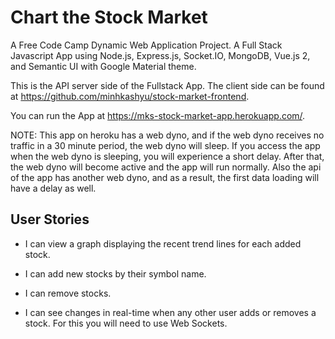 # Chart the Stock Market

A Free Code Camp Dynamic Web Application Project. A Full Stack Javascript App using Node.js, Express.js, Socket.IO, MongoDB, Vue.js 2, and Semantic UI with Google Material theme.

This is the API server side of the Fullstack App. The client side can be found at https://github.com/minhkashyu/stock-market-frontend.

You can run the App at https://mks-stock-market-app.herokuapp.com/.

NOTE: This app on heroku has a web dyno, and if the web dyno receives no traffic in a 30 minute period, the web dyno will sleep. If you access the app when the web dyno is sleeping, you will experience a short delay. After that, the web dyno will become active and the app will run normally. Also the api of the app has another web dyno, and as a result, the first data loading will have a delay as well.

## User Stories

* I can view a graph displaying the recent trend lines for each added stock.

* I can add new stocks by their symbol name.

* I can remove stocks.

* I can see changes in real-time when any other user adds or removes a stock. For this you will need to use Web Sockets.